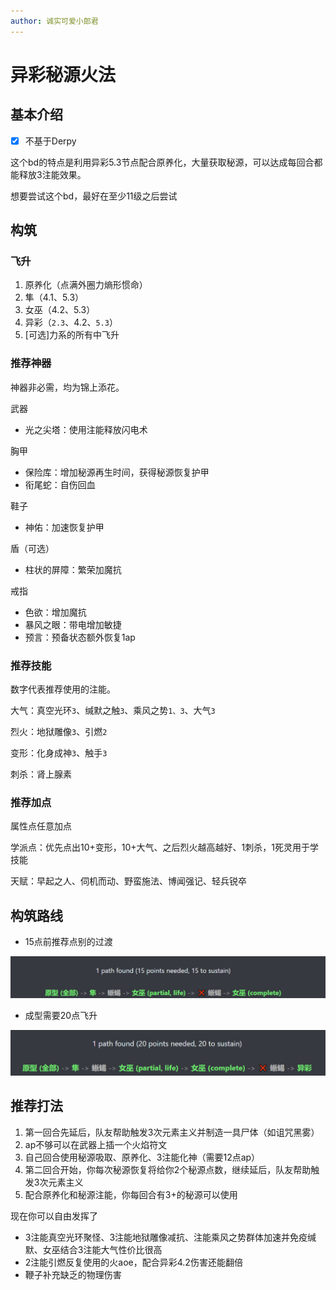 ```yaml
---
author: 诚实可爱小郎君
---
```


# 异彩秘源火法
## 基本介绍

- [x] 不基于Derpy

这个bd的特点是利用异彩5.3节点配合原养化，大量获取秘源，可以达成每回合都能释放3注能效果。

想要尝试这个bd，最好在至少11级之后尝试

## 构筑

### 飞升

1. 原养化（点满外圈力熵形惯命）
2. 隼（4.1、5.3）
3. 女巫（4.2、5.3）
4. 异彩（`2.3`、4.2、`5.3`）
5. [可选]力系的所有中飞升

### 推荐神器

神器非必需，均为锦上添花。

武器

- 光之尖塔：使用注能释放闪电术

胸甲

- 保险库：增加秘源再生时间，获得秘源恢复护甲
- 衔尾蛇：自伤回血

鞋子

- 神佑：加速恢复护甲

盾（可选）

- 柱状的屏障：繁荣加魔抗

戒指

- 色欲：增加魔抗
- 暴风之眼：带电增加敏捷
- 预言：预备状态额外恢复1ap

### 推荐技能

数字代表推荐使用的注能。

大气：真空光环`3`、缄默之触`3`、乘风之势`1、3`、大气`3`

烈火：地狱雕像`3`、引燃`2`

变形：化身成神`3`、触手`3`

刺杀：肾上腺素

### 推荐加点

属性点任意加点

学派点：优先点出10+变形，10+大气、之后烈火越高越好、1刺杀，1死灵用于学技能

天赋：早起之人、伺机而动、野蛮施法、博闻强记、轻兵锐卒

## 构筑路线

- 15点前推荐点别的过渡

![image-20240328203556710](../static/image-20240328203556710.png)

- 成型需要20点飞升

![image-20240328202407372](../static/image-20240328202407372.png)

## 推荐打法

1. 第一回合先延后，队友帮助触发3次元素主义并制造一具尸体（如诅咒黑雾）
2. ap不够可以在武器上插一个火焰符文
3. 自己回合使用秘源吸取、原养化、3注能化神（需要12点ap）
4. 第二回合开始，你每次秘源恢复将给你2个秘源点数，继续延后，队友帮助触发3次元素主义
5. 配合原养化和秘源注能，你每回合有3+的秘源可以使用

现在你可以自由发挥了

- 3注能真空光环聚怪、3注能地狱雕像减抗、注能乘风之势群体加速并免疫缄默、女巫结合3注能大气性价比很高
- 2注能引燃反复使用的火aoe，配合异彩4.2伤害还能翻倍
- 鞭子补充缺乏的物理伤害
